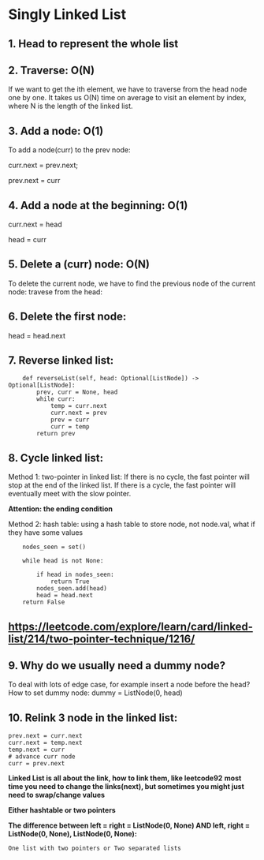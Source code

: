 # Singly Linked List
## 1. Head to represent the whole list
## 2. Traverse: O(N)
If we want to get the ith element, we have to traverse from the head node one by one. It takes us O(N) time on average to visit an element by index, where N is the length of the linked list.
## 3. Add a node: **O(1)**
To add a node(curr) to the prev node:

curr.next = prev.next; 

prev.next = curr

## 4. Add a node at the beginning: **O(1)**
curr.next = head

head = curr

## 5. Delete a (curr) node: **O(N)**
To delete the current node, we have to find the previous node of the current node: travese from the head:

## 6. Delete the first node:
head = head.next

## 7. Reverse linked list:
        def reverseList(self, head: Optional[ListNode]) -> Optional[ListNode]:
            prev, curr = None, head
            while curr:
                temp = curr.next
                curr.next = prev
                prev = curr
                curr = temp
            return prev
        
## 8. Cycle linked list: 
Method 1: two-pointer in linked list:
If there is no cycle, the fast pointer will stop at the end of the linked list. 
If there is a cycle, the fast pointer will eventually meet with the slow pointer.

**Attention: the ending condition**

Method 2: hash table:
using a hash table to store node, not node.val, what if they have some values

        nodes_seen = set()
        
        while head is not None:
        
            if head in nodes_seen:
                return True
            nodes_seen.add(head)
            head = head.next    
        return False

## https://leetcode.com/explore/learn/card/linked-list/214/two-pointer-technique/1216/

## 9. Why do we usually need a dummy node?
To deal with lots of edge case, for example insert a node before the head?
How to set dummy node: dummy = ListNode(0, head)

## 10. Relink 3 node in the linked list:
    prev.next = curr.next
    curr.next = temp.next
    temp.next = curr
    # advance curr node
    curr = prev.next



**Linked List is all about the link, how to link them, like leetcode92**
**most time you need to change the links(next), but sometimes you might just need to swap/change values**

**Either hashtable or two pointers**


**The difference between left = right = ListNode(0, None) AND left, right = ListNode(0, None), ListNode(0, None):**

    One list with two pointers or Two separated lists 
















